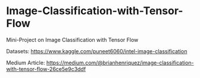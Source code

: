 # Image-Classification-with-Tensor-Flow
Mini-Project on Image Classification with Tensor Flow

Datasets: https://www.kaggle.com/puneet6060/intel-image-classification

Medium Article: https://medium.com/@brianhenriquez/image-classification-with-tensor-flow-26ce5e9c3ddf



